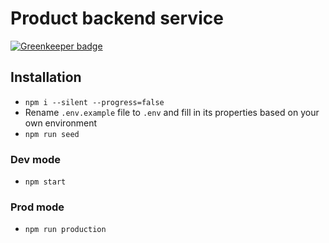 # Product backend service

[![Greenkeeper badge](https://badges.greenkeeper.io/marcelorl/product-crud-es7.svg)](https://greenkeeper.io/)

## Installation

 - `npm i --silent --progress=false`
 - Rename `.env.example` file to `.env` and fill in its properties based on your own environment
 - `npm run seed`

### Dev mode

 - `npm start`
 
### Prod mode

 - `npm run production`
